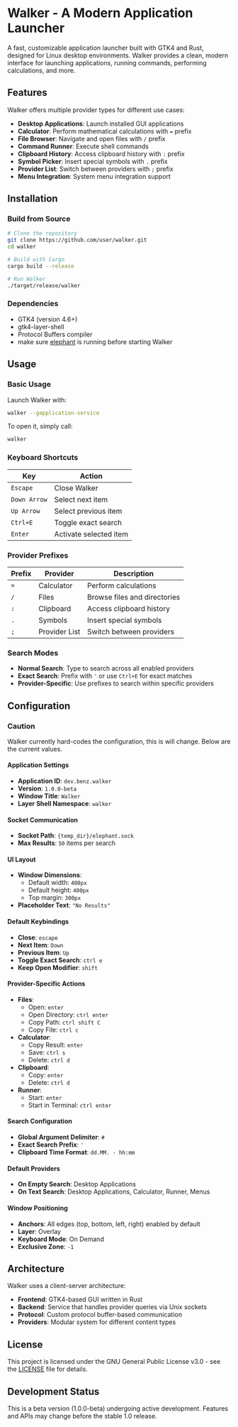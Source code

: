 # Walker - A Modern Application Launcher

A fast, customizable application launcher built with GTK4 and Rust, designed for Linux desktop environments. Walker provides a clean, modern interface for launching applications, running commands, performing calculations, and more.

## Features

Walker offers multiple provider types for different use cases:

- **Desktop Applications**: Launch installed GUI applications
- **Calculator**: Perform mathematical calculations with `=` prefix
- **File Browser**: Navigate and open files with `/` prefix
- **Command Runner**: Execute shell commands
- **Clipboard History**: Access clipboard history with `:` prefix
- **Symbol Picker**: Insert special symbols with `.` prefix
- **Provider List**: Switch between providers with `;` prefix
- **Menu Integration**: System menu integration support

## Installation

### Build from Source

```bash
# Clone the repository
git clone https://github.com/user/walker.git
cd walker

# Build with Cargo
cargo build --release

# Run Walker
./target/release/walker
```

### Dependencies

- GTK4 (version 4.6+)
- gtk4-layer-shell
- Protocol Buffers compiler
- make sure [elephant](https://github.com/abenz1267/elephant) is running before starting Walker

## Usage

### Basic Usage

Launch Walker with:

```bash
walker --gapplication-service
```

To open it, simply call:

```bash
walker
```

### Keyboard Shortcuts

| Key          | Action                 |
| ------------ | ---------------------- |
| `Escape`     | Close Walker           |
| `Down Arrow` | Select next item       |
| `Up Arrow`   | Select previous item   |
| `Ctrl+E`     | Toggle exact search    |
| `Enter`      | Activate selected item |

### Provider Prefixes

| Prefix | Provider      | Description                  |
| ------ | ------------- | ---------------------------- |
| `=`    | Calculator    | Perform calculations         |
| `/`    | Files         | Browse files and directories |
| `:`    | Clipboard     | Access clipboard history     |
| `.`    | Symbols       | Insert special symbols       |
| `;`    | Provider List | Switch between providers     |

### Search Modes

- **Normal Search**: Type to search across all enabled providers
- **Exact Search**: Prefix with `'` or use `Ctrl+E` for exact matches
- **Provider-Specific**: Use prefixes to search within specific providers

## Configuration

### Caution

Walker currently hard-codes the configuration, this is will change. Below are the current values.

#### Application Settings

- **Application ID**: `dev.benz.walker`
- **Version**: `1.0.0-beta`
- **Window Title**: `Walker`
- **Layer Shell Namespace**: `walker`

#### Socket Communication

- **Socket Path**: `{temp_dir}/elephant.sock`
- **Max Results**: `50` items per search

#### UI Layout

- **Window Dimensions**:
  - Default width: `400px`
  - Default height: `400px`
  - Top margin: `300px`
- **Placeholder Text**: `"No Results"`

#### Default Keybindings

- **Close**: `escape`
- **Next Item**: `Down`
- **Previous Item**: `Up`
- **Toggle Exact Search**: `ctrl e`
- **Keep Open Modifier**: `shift`

#### Provider-Specific Actions

- **Files**:
  - Open: `enter`
  - Open Directory: `ctrl enter`
  - Copy Path: `ctrl shift C`
  - Copy File: `ctrl c`
- **Calculator**:
  - Copy Result: `enter`
  - Save: `ctrl s`
  - Delete: `ctrl d`
- **Clipboard**:
  - Copy: `enter`
  - Delete: `ctrl d`
- **Runner**:
  - Start: `enter`
  - Start in Terminal: `ctrl enter`

#### Search Configuration

- **Global Argument Delimiter**: `#`
- **Exact Search Prefix**: `'`
- **Clipboard Time Format**: `dd.MM. - hh:mm`

#### Default Providers

- **On Empty Search**: Desktop Applications
- **On Text Search**: Desktop Applications, Calculator, Runner, Menus

#### Window Positioning

- **Anchors**: All edges (top, bottom, left, right) enabled by default
- **Layer**: Overlay
- **Keyboard Mode**: On Demand
- **Exclusive Zone**: `-1`

## Architecture

Walker uses a client-server architecture:

- **Frontend**: GTK4-based GUI written in Rust
- **Backend**: Service that handles provider queries via Unix sockets
- **Protocol**: Custom protocol buffer-based communication
- **Providers**: Modular system for different content types

## License

This project is licensed under the GNU General Public License v3.0 - see the [LICENSE](LICENSE) file for details.

## Development Status

This is a beta version (1.0.0-beta) undergoing active development. Features and APIs may change before the stable 1.0 release.
